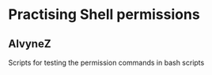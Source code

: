 # Practising Shell permissions
## AlvyneZ
Scripts for testing the permission commands in bash scripts  
